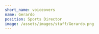 ```yaml
---
short_name: voiceovers
name: Gerardo
position: Sports Director
image: /assets/images/staff/Gerardo.png
---
```

